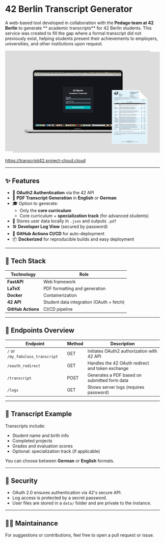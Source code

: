 # 42 Berlin Transcript Generator

A web-based tool developed in collaboration with the **Pedago team at 42 Berlin** to generate ** academic transcripts** for 42 Berlin students. This service was created to fill the gap where a formal transcript did not previously exist, helping students present their achievements to employers, universities, and other institutions upon request.

![42 Berlin Transcript Generator Screenshot](img/42_Berlin_Transcript_Generator.jpg)

https://transcript42.project-cloud.cloud

---

## ✨ Features

- 🔐 **OAuth2 Authentication** via the 42 API  
- 📄 **PDF Transcript Generation** in **English** or **German**
- 🎓 Option to generate:
  - Only the **core curriculum**
  - Core curriculum + **specialization track** (for advanced students)
- 📁 Stores user data locally in `.json` and outputs `.pdf`
- 🛠️ **Developer Log View** (secured by password)
- 🚀 **GitHub Actions CI/CD** for auto-deployment
- 📦 **Dockerized** for reproducible builds and easy deployment

---

## 🧠 Tech Stack

| Technology      | Role                                     |
|-----------------|------------------------------------------|
| **FastAPI**     | Web framework                            |
| **LaTeX**       | PDF formatting and generation            |
| **Docker**      | Containerization                         |
| **42 API**      | Student data integration (OAuth + fetch) |
| **GitHub Actions** | CI/CD pipeline                       |

---

## 🔧 Endpoints Overview

| Endpoint                  | Method | Description                                      |
|---------------------------|--------|--------------------------------------------------|
| `/` or `/my_fabulous_transcript` | GET    | Initiates OAuth2 authorization with 42 API       |
| `/oauth_redirect`         | GET    | Handles the 42 OAuth redirect and token exchange |
| `/transcript`             | POST   | Generates a PDF based on submitted form data     |
| `/logs`                   | GET    | Shows server logs (requires password)            |

---

## 📄 Transcript Example

Transcripts include:
- Student name and birth info
- Completed projects
- Grades and evaluation scores
- Optional: specialization track (if applicable)

You can choose between **German** or **English** formats.

---

## 🔐 Security

- OAuth 2.0 ensures authentication via 42's secure API.
- Log access is protected by a secret password.
- User files are stored in a `data/` folder and are private to the instance.

---

## 🧑‍💻 Maintainance

For suggestions or contributions, feel free to open a pull request or issue.
